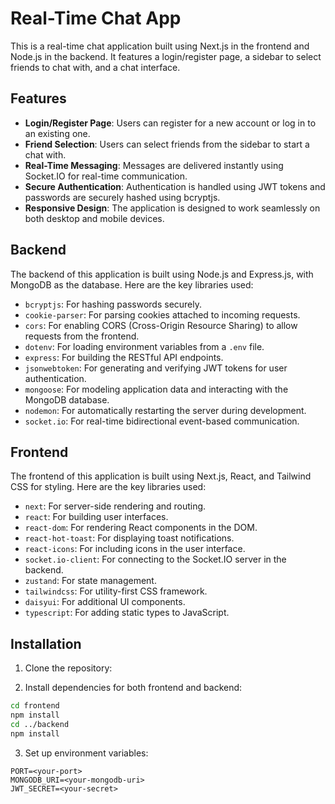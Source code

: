 # Real-Time Chat App

This is a real-time chat application built using Next.js in the frontend and Node.js in the backend. It features a login/register page, a sidebar to select friends to chat with, and a chat interface.

## Features

- **Login/Register Page**: Users can register for a new account or log in to an existing one.
- **Friend Selection**: Users can select friends from the sidebar to start a chat with.
- **Real-Time Messaging**: Messages are delivered instantly using Socket.IO for real-time communication.
- **Secure Authentication**: Authentication is handled using JWT tokens and passwords are securely hashed using bcryptjs.
- **Responsive Design**: The application is designed to work seamlessly on both desktop and mobile devices.

## Backend

The backend of this application is built using Node.js and Express.js, with MongoDB as the database. Here are the key libraries used:

- `bcryptjs`: For hashing passwords securely.
- `cookie-parser`: For parsing cookies attached to incoming requests.
- `cors`: For enabling CORS (Cross-Origin Resource Sharing) to allow requests from the frontend.
- `dotenv`: For loading environment variables from a `.env` file.
- `express`: For building the RESTful API endpoints.
- `jsonwebtoken`: For generating and verifying JWT tokens for user authentication.
- `mongoose`: For modeling application data and interacting with the MongoDB database.
- `nodemon`: For automatically restarting the server during development.
- `socket.io`: For real-time bidirectional event-based communication.

## Frontend

The frontend of this application is built using Next.js, React, and Tailwind CSS for styling. Here are the key libraries used:

- `next`: For server-side rendering and routing.
- `react`: For building user interfaces.
- `react-dom`: For rendering React components in the DOM.
- `react-hot-toast`: For displaying toast notifications.
- `react-icons`: For including icons in the user interface.
- `socket.io-client`: For connecting to the Socket.IO server in the backend.
- `zustand`: For state management.
- `tailwindcss`: For utility-first CSS framework.
- `daisyui`: For additional UI components.
- `typescript`: For adding static types to JavaScript.

## Installation

1. Clone the repository:


2. Install dependencies for both frontend and backend:

```bash
cd frontend
npm install
cd ../backend
npm install
```
3. Set up environment variables:
```
PORT=<your-port>
MONGODB_URI=<your-mongodb-uri>
JWT_SECRET=<your-secret>
```
